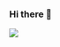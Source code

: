 ### Hi there 👋

[![](https://chat.getloli.com/room/@Quan666.github/svg?width=600&height=280&limit=20&theme=light&title=Quan666@github:%20~&fontSize=13)](https://chat.getloli.com/room/@jQuan666.github?title=Quan666)

<!--
**Quan666/Quan666** is a ✨ _special_ ✨ repository because its `README.md` (this file) appears on your GitHub profile.

Here are some ideas to get you started:

- 🔭 I’m currently working on ...
- 🌱 I’m currently learning ...
- 👯 I’m looking to collaborate on ...
- 🤔 I’m looking for help with ...
- 💬 Ask me about ...
- 📫 How to reach me: ...
- 😄 Pronouns: ...
- ⚡ Fun fact: ...
-->
